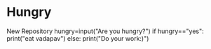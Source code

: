 # Hungry
New Repository
hungry=input("Are you hungry?")
if hungry=="yes":
 print("eat vadapav")
else:
 print("Do your work:)")
